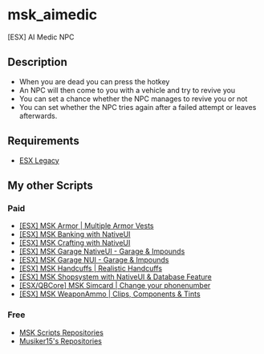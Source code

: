 # msk_aimedic
[ESX] AI Medic NPC

## Description
* When you are dead you can press the hotkey
* An NPC will then come to you with a vehicle and try to revive you
* You can set a chance whether the NPC manages to revive you or not
* You can set whether the NPC tries again after a failed attempt or leaves afterwards.

## Requirements
* [ESX Legacy](https://github.com/esx-framework/esx_core)

## My other Scripts
### Paid
* [[ESX] MSK Armor | Multiple Armor Vests](https://forum.cfx.re/t/release-esx-armor-script-usable-armor-vests-status-will-be-saved-in-database-and-restore-after-relog/4812243)
* [[ESX] MSK Banking with NativeUI](https://forum.cfx.re/t/esx-msk-bankingsystem-with-nativeui/4859560)
* [[ESX] MSK Crafting with NativeUI](https://forum.cfx.re/t/esx-msk-crafting-with-nativeui/4898261)
* [[ESX] MSK Garage NativeUI - Garage & Impounds](https://forum.cfx.re/t/esx-msk-garage-and-impound-with-nativeui/4947059)
* [[ESX] MSK Garage NUI - Garage & Impounds](https://forum.cfx.re/t/esx-msk-garage-and-impound/5122014)
* [[ESX] MSK Handcuffs | Realistic Handcuffs](https://forum.cfx.re/t/esx-msk-handcuffs-realistic-handcuffs/4885324)
* [[ESX] MSK Shopsystem with NativeUI & Database Feature](https://forum.cfx.re/t/release-esx-msk-shopsystem-nativeui-database-feature/4853593)
* [[ESX/QBCore] MSK Simcard | Change your phonenumber](https://forum.cfx.re/t/release-esx-qbcore-usable-simcard/4847008)
* [[ESX] MSK WeaponAmmo | Clips, Components & Tints](https://forum.cfx.re/t/release-esx-weapon-ammunition-with-clips-components-tints/4793783)

### Free
* [MSK Scripts Repositories](https://github.com/MSK-Scripts)
* [Musiker15's Repositories](https://github.com/Musiker15)